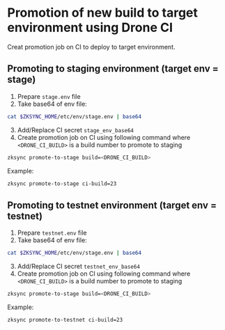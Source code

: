 # Promotion of new build to target environment using Drone CI

Creat promotion job on CI to deploy to target environment.
## Promoting to staging environment (target env = stage)

1. Prepare `stage.env` file
2. Take base64 of env file:
```bash
cat $ZKSYNC_HOME/etc/env/stage.env | base64
```
3. Add/Replace CI secret `stage_env_base64`
4. Create promotion job on CI using following command where `<DRONE_CI_BUILD>` is a build number to promote to staging
```bash
zksync promote-to-stage build=<DRONE_CI_BUILD>
```

Example: 
```bash
zksync promote-to-stage ci-build=23
```

## Promoting to testnet environment (target env = testnet)

1. Prepare `testnet.env` file
2. Take base64 of env file:
```bash
cat $ZKSYNC_HOME/etc/env/stage.env | base64
```
3. Add/Replace CI secret `testnet_env_base64`
4. Create promotion job on CI using following command where `<DRONE_CI_BUILD>` is a build number to promote to staging
```bash
zksync promote-to-stage build=<DRONE_CI_BUILD>
```

Example: 
```bash
zksync promote-to-testnet ci-build=23
```
